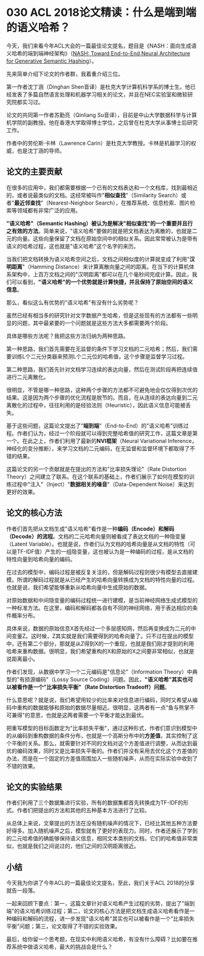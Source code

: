 # 030 ACL 2018论文精读：什么是端到端的语义哈希？

今天，我们来看今年ACL大会的一篇最佳论文提名，题目是《NASH：面向生成语义哈希的端到端神经架构》（[NASH:
Toward End-to-End Neural Architecture for Generative Semantic
Hashing](http://people.ee.duke.edu/~lcarin/acl2018_hashing.pdf)）。

先来简单介绍下论文的作者群，我着重介绍三位。

第一作者沈丁涵（Dinghan
Shen音译）是杜克大学计算机科学系的博士生。他已经发表了多篇自然语言处理和机器学习相关的论文，并且在NEC实验室和微软研究院都实习过。

论文的共同第一作者苏勤亮（Qinliang
Su音译），目前是中山大学数据科学与计算机学院的副教授。他在香港大学取得博士学位，之后曾在杜克大学从事博士后研究工作。

作者中的劳伦斯·卡林（Lawrence
Carin）是杜克大学教授。卡林是机器学习的权威，也是沈丁涵的导师。

## 论文的主要贡献

在很多的应用中，我们都需要根据一个已有的文档表达和一个文档库，找到最相近的，或者说最类似的文档。这经常被叫作"**相似查找**"（Similarity
Search）或者"**最近邻查找**"（Nearest-Neighbor
Search），在推荐系统、信息检索、图片检索等领域都有非常广泛的应用。

**"语义哈希"（Semantic
Hashing）被认为是解决"相似查找"的一个重要并且行之有效的方法**。简单来说，"语义哈希"要做的就是把文档表达为离散的，也就是二元的向量。这些向量保留了文档在原始空间中的相似关系。因此常常被认为是带有语义的哈希过程，这也就是"语义哈希"这个名字的来历。

当我们把文档转换为语义哈希空间之后，文档之间相似度的计算就变成了利用"**汉明距离**"（Hamming
Distance）来计算离散向量之间的距离。在当下的计算机体系架构中，上百万文档之间的"汉明距离"都可以在几个毫秒间完成计算。因此，我们可以看到，**"语义哈希"的一个优势就是计算快捷，并且保持了原始空间的语义信息**。

那么，看似这么有优势的"语义哈希"有没有什么劣势呢？

虽然已经有相当多的研究针对文字数据产生哈希，但是这些现有的方法都有一些明显的问题，其中最紧要的一个问题就是这些方法大多都需要两个阶段。

具体是哪些方法呢？我把这些方法归纳为两种思路。

第一种思路，我们首先需要在无监督的条件下学习文档的二元哈希；然后，我们需要训练L个二元分类器来预测L个二元位的哈希值，这个步骤是监督学习过程。

第二种思路，我们首先针对文档学习连续的表达向量，然后在测试阶段再把连续值进行二元离散化。

很明显，不管是哪一种思路，这种两个步骤的方法都不可避免地会仅仅得到次优的结果。这是因为两个步骤的优化流程是脱节的。而且，在从连续的表达向量到二元离散化的过程中，往往利用的是经验法则（Heuristic），因此语义信息可能被丢失。

基于这些问题，这篇论文提出了"**端到端**"（End-to-End）的"语义哈希"训练过程。作者们认为，经过一个阶段就可以得到完整哈希值的研究工作，这篇文章是第一个。在此之上，作者们利用了最新的**NVI框架**（Neural
Variational
Inference，神经化的变分推断），来学习文档的二元编码，在无监督和监督环境下都取得了不错的结果。

这篇论文的另一个贡献就是在提出的方法和"比率损失理论"（Rate Distortion
Theory）之间建立了联系。在这个联系的基础上，作者们展示了如何在模型的训练过程中"注入"（Inject）"**数据相关的噪音**"（Data-Dependent
Noise）来达到更好的效果。

## 论文的核心方法

作者们首先把从文档生成"语义哈希"看作是一种**编码（Encode）和解码（Decode）的流程**。文档的二元哈希向量则被看成了表达文档的一种隐变量（Latent
Variable）。也就是说，作者们认为文档的哈希向量是从文档的特性（可以是TF-IDF值）产生的一组隐变量，这也被认为是一种编码的过程，是从文档的特性向量到哈希向量的编码。

在过去的模型中，编码过程是被反复关注的，但是解码过程则很少有模型去直接建模。所谓的解码过程就是从已经产生的哈希向量转换成为文档的特性向量的过程。也就是说，我们希望能够重新从哈希向量中生成原始的数据。

对原始数据和中间隐变量的编码过程统一进行建模，是当前神经网络生成式模型的一种标准方法。在这里，编码和解码都各自有不同的神经网络，用于表达相应的条件概率分布。

具体来说，数据的原始信息X首先经过一个多层感知网，然后再变换成为二元的中间变量Z。这时候，Z其实就是我们需要得到的哈希向量了。只不过在提出的模型中，还有第二个部分，那就是从Z得到X的一个重现，也就是我们刚才提到的利用哈希来重构数据。很明显，我们希望重构的X和原始的X之间要非常相似，也就是说距离最小。

作者们发现，从数据中学习一个二元编码是"信息论"（Information
Theory）中典型的"有损源编码"（Lossy Source
Coding）问题。因此，**"语义哈希"其实也可以被看作是一个"比率损失平衡"（Rate
Distortion Tradeoff）问题**。

什么意思呢？就是说，我们希望用较少的比率来对信息进行编码，同时又希望从编码中重构的数据能够和原始的数据尽量相近。很明显，这两者有一点"鱼与熊掌不可兼得"的意思，也就是这两者需要一个平衡才能达到最优。

把重写模型的目标函数定为"比率损失平衡"，通过这种形式，作者们意识到模型中的从编码到重构数据的条件分布，也就是一个高斯分布中的**方差值**，其实控制了这个平衡的关系。那么，就需要针对不同的文档对这个方差值进行调整，从而达到最优的编码效果，同时又是比率损失平衡的。作者们并没有采用去优化这个方差值的办法，而是在一个固定的方差值周围加入一些随机噪声，从而在实际实验中收到了不错的效果。

## 论文的实验结果

作者们利用了三个数据集进行实验，所有的数据集都首先转换成为TF-IDF的形式。作者们把提出的方法和其他的五种基本方法进行了比较。

从总体上来说，文章提出的方法在没有随机噪声的情况下，已经比其他五种方法要好得多。加入随机噪声之后，模型就有了更好的表现力。同时，作者还展示了学到的二元哈希值的确能够保持语义信息，相同文本类别的文档，它们的哈希值非常类似，也就是我们之间说过的，他们之间的汉明距离很近。

## 小结

今天我为你讲了今年ACL的一篇最佳论文提名，至此，我们关于ACL
2018的分享就告一段落。

一起来回顾下要点：第一，这篇文章针对语义哈希产生过程的劣势，提出了"端到端"的语义哈希训练过程；第二，论文的核心方法是把文档生成语义哈希看作是一种编码和解码的流程，进一步发现"语义哈希"其实也可以被看作是一个"比率损失平衡"问题；第三，论文取得了不错的实验效果。

最后，给你留一个思考题，在现实中利用语义哈希，有没有什么障碍？比如要在推荐系统中做语义哈希，最大的挑战会是什么？
